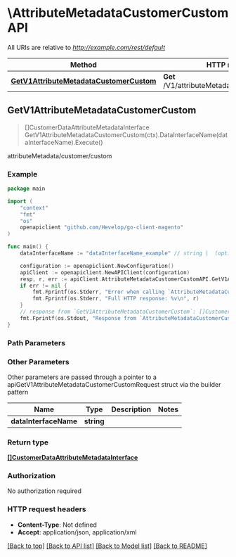 # \AttributeMetadataCustomerCustomAPI

All URIs are relative to *http://example.com/rest/default*

Method | HTTP request | Description
------------- | ------------- | -------------
[**GetV1AttributeMetadataCustomerCustom**](AttributeMetadataCustomerCustomAPI.md#GetV1AttributeMetadataCustomerCustom) | **Get** /V1/attributeMetadata/customer/custom | attributeMetadata/customer/custom



## GetV1AttributeMetadataCustomerCustom

> []CustomerDataAttributeMetadataInterface GetV1AttributeMetadataCustomerCustom(ctx).DataInterfaceName(dataInterfaceName).Execute()

attributeMetadata/customer/custom



### Example

```go
package main

import (
	"context"
	"fmt"
	"os"
	openapiclient "github.com/Hevelop/go-client-magento"
)

func main() {
	dataInterfaceName := "dataInterfaceName_example" // string |  (optional)

	configuration := openapiclient.NewConfiguration()
	apiClient := openapiclient.NewAPIClient(configuration)
	resp, r, err := apiClient.AttributeMetadataCustomerCustomAPI.GetV1AttributeMetadataCustomerCustom(context.Background()).DataInterfaceName(dataInterfaceName).Execute()
	if err != nil {
		fmt.Fprintf(os.Stderr, "Error when calling `AttributeMetadataCustomerCustomAPI.GetV1AttributeMetadataCustomerCustom``: %v\n", err)
		fmt.Fprintf(os.Stderr, "Full HTTP response: %v\n", r)
	}
	// response from `GetV1AttributeMetadataCustomerCustom`: []CustomerDataAttributeMetadataInterface
	fmt.Fprintf(os.Stdout, "Response from `AttributeMetadataCustomerCustomAPI.GetV1AttributeMetadataCustomerCustom`: %v\n", resp)
}
```

### Path Parameters



### Other Parameters

Other parameters are passed through a pointer to a apiGetV1AttributeMetadataCustomerCustomRequest struct via the builder pattern


Name | Type | Description  | Notes
------------- | ------------- | ------------- | -------------
 **dataInterfaceName** | **string** |  | 

### Return type

[**[]CustomerDataAttributeMetadataInterface**](CustomerDataAttributeMetadataInterface.md)

### Authorization

No authorization required

### HTTP request headers

- **Content-Type**: Not defined
- **Accept**: application/json, application/xml

[[Back to top]](#) [[Back to API list]](../README.md#documentation-for-api-endpoints)
[[Back to Model list]](../README.md#documentation-for-models)
[[Back to README]](../README.md)

